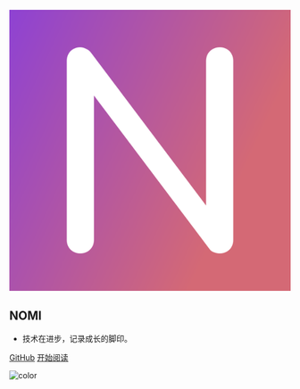 <!-- logo -->
![logo](_media/icon.svg)

## NOMI

- 技术在进步，记录成长的脚印。

[GitHub](https://github.com/zhicaizhu123/nomi-docs)
[开始阅读](/article/)

<!-- 背景颜色 -->
![color](#fff)

